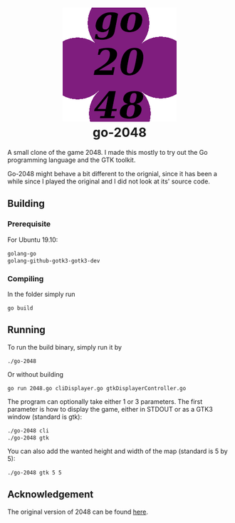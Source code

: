 <h1 align="center">
  <img src="snap/gui/go-2048.png" alt="go-2048">
  <br />
  go-2048
</h1>

A small clone of the game 2048. I made this mostly to try out the Go programming language and the GTK toolkit.

Go-2048 might behave a bit different to the orignial, since it has been a while since I played the original and I did not look at its' source code.

## Building

### Prerequisite

For Ubuntu 19.10:

    golang-go
    golang-github-gotk3-gotk3-dev

### Compiling 

In the folder simply run 

    go build

## Running

To run the build binary, simply run it by

    ./go-2048

Or without building 

    go run 2048.go cliDisplayer.go gtkDisplayerController.go

The program can optionally take either 1 or 3 parameters. The first parameter is how to display the game, either in STDOUT or as a GTK3 window (standard is gtk):

    ./go-2048 cli
    ./go-2048 gtk

You can also add the wanted height and width of the map (standard is 5 by 5):

    ./go-2048 gtk 5 5

## Acknowledgement

The original version of 2048 can be found [here](https://github.com/gabrielecirulli/2048). 
